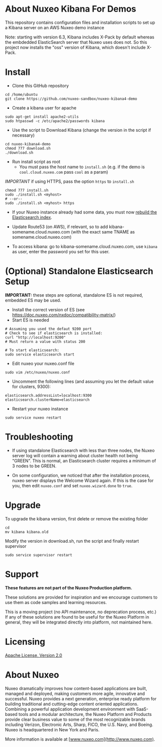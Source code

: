 # About Nuxeo Kibana For Demos

This repository contains configuration files and installation scripts to set up a Kibana server on an AWS Nuxeo demo instance

Note: starting with version 6.3, Kibana includes X-Pack by default whereas the embdedded ElasticSearch server that Nuxeo uses does not. So this project now installs the "oss" version of Kibana, which doesn't include X-Pack.

# Install

* Clone this GitHub repository

```
cd /home/ubuntu
git clone https://github.com/nuxeo-sandbox/nuxeo-kibana4-demo
```

* Create a kibana user for apache

```
sudo apt-get install apache2-utils
sudo htpasswd -c /etc/apache2/passwords kibana
```

* Use the script to Download Kibana (change the version in the script if necessary)

```
cd nuxeo-kibana4-demo
chmod 777 download.sh
./download.sh
```

* Run install script as root
  * You must pass the host name to `install.sh` (e.g. if the demo is `cool.cloud.nuxeo.com` pass `cool` as a param)

*IMPORTANT* if using HTTPS, pass the option `https` to `install.sh`

```
chmod 777 install.sh
sudo ./install.sh <myhost>
# --or--
sudo ./install.sh <myhost> https
```

* If your Nuxeo instance already had some data, you must now [rebuild the Elasticsearch index](https://doc.nuxeo.com/display/ADMINDOC/Elasticsearch+Setup#ElasticsearchSetup-RebuildingtheIndexRebuildingtheIndex).

* Update Route53 (on AWS), if relevant, so to add kibana-somename.cloud.nuxeo.com (with the exact same TNAME as somename.cloud.nuxeo.com)

* To access kibana:  go to kibana-somename.cloud.nuxeo.com, use `kibana` as user, enter the password you set for this user.

# (Optional) Standalone Elasticsearch Setup

**IMPORTANT:** these steps are optional, standalone ES is not required, embedded ES may be used.

* Install the correct version of ES (see https://doc.nuxeo.com/nxdoc/compatibility-matrix/)
* Start ES is needed

```
# Assuming you used the defaut 9200 port
# Check to see if elasticsearch is installed:
curl "http://localhost:9200"
# Must return a value with status 200

# To start elasticsearch:
sudo service elasticsearch start
```

* Edit nuxeo your nuxeo.conf file

```
sudo vim /etc/nuxeo/nuxeo.conf
```

* Uncomment the following lines (and assuming you let the default value for clusters, 9300):

```
elasticsearch.addressList=localhost:9300
elasticsearch.clusterName=elasticsearch
```

* Restart your nuxeo instance

```
sudo service nuxeo restart
```


# Troubleshooting

* If using standalone Elasticsearch with less than three nodes, the Nuxeo server log will contain a warning about cluster health not being "GREEN". This is normal, an Elasticsearch cluster requires a minimum of 3 nodes to be GREEN.

* On some configuration, we noticed that after the installation process, nuxeo server displays the Welcome Wizard again. If this is the case for you, then edit `nuxeo.conf` and set `nuxeo.wizard.done` to `true`.

# Upgrade

To upgrade the kibana version, first delete or remove the existing folder

```
cd
mv kibana kibana.old
```

Modify the version in download.sh, run the script and finally restart supervisor

```
sudo service supervisor restart
```


# Support

**These features are not part of the Nuxeo Production platform.**

These solutions are provided for inspiration and we encourage customers to use them as code samples and learning resources.

This is a moving project (no API maintenance, no deprecation process, etc.) If any of these solutions are found to be useful for the Nuxeo Platform in general, they will be integrated directly into platform, not maintained here.


# Licensing

[Apache License, Version 2.0](http://www.apache.org/licenses/LICENSE-2.0)


# About Nuxeo

Nuxeo dramatically improves how content-based applications are built, managed and deployed, making customers more agile, innovative and successful. Nuxeo provides a next generation, enterprise ready platform for building traditional and cutting-edge content oriented applications. Combining a powerful application development environment with SaaS-based tools and a modular architecture, the Nuxeo Platform and Products provide clear business value to some of the most recognizable brands including Verizon, Electronic Arts, Sharp, FICO, the U.S. Navy, and Boeing. Nuxeo is headquartered in New York and Paris.

More information is available at [www.nuxeo.com](http://www.nuxeo.com).
